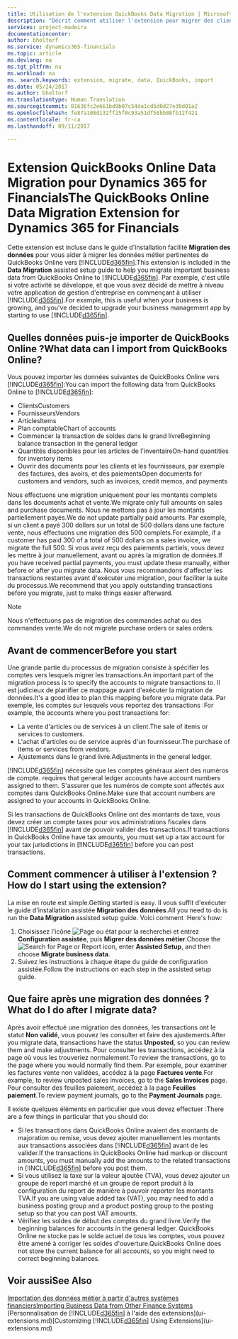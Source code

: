 ```yaml
---
title: Utilisation de l'extension QuickBooks Data Migration | Microsoft Docs
description: "Décrit comment utiliser l'extension pour migrer des clients, des fournisseurs, des articles, et des comptes de QuickBooks Online à Financials."
services: project-madeira
documentationcenter: 
author: bholtorf
ms.service: dynamics365-financials
ms.topic: article
ms.devlang: na
ms.tgt_pltfrm: na
ms.workload: na
ms. search.keywords: extension, migrate, data, QuickBooks, import
ms.date: 05/24/2017
ms.author: bholtorf
ms.translationtype: Human Translation
ms.sourcegitcommit: 81636fc2e661bd9b07c54da1cd5d0d27e30d01a2
ms.openlocfilehash: fe87a108d132ff25f0c93a51df58bb88fb12f421
ms.contentlocale: fr-ca
ms.lasthandoff: 09/11/2017

---
```


# <a name="the-quickbooks-online-data-migration-extension-for-dynamics-365-for-financials"></a><span data-ttu-id="3a7f7-103">Extension QuickBooks Online Data Migration pour Dynamics 365 for Financials</span><span class="sxs-lookup"><span data-stu-id="3a7f7-103">The QuickBooks Online Data Migration Extension for Dynamics 365 for Financials</span></span>
<span data-ttu-id="3a7f7-104">Cette extension est incluse dans le guide d'installation facilité **Migration des données** pour vous aider à migrer les données métier pertinentes de QuickBooks Online vers [!INCLUDE[d365fin](includes/d365fin_md.md)].</span><span class="sxs-lookup"><span data-stu-id="3a7f7-104">This extension is included in the **Data Migration** assisted setup guide to help you migrate important business data from QuickBooks Online to [!INCLUDE[d365fin](includes/d365fin_md.md)].</span></span> <span data-ttu-id="3a7f7-105">Par exemple, c'est utile si votre activité se développe, et que vous avez décidé de mettre à niveau votre application de gestion d'entreprise en commençant à utiliser [!INCLUDE[d365fin](includes/d365fin_md.md)].</span><span class="sxs-lookup"><span data-stu-id="3a7f7-105">For example, this is useful when your business is growing, and you've decided to upgrade your business management app by starting to use [!INCLUDE[d365fin](includes/d365fin_md.md)].</span></span>

## <a name="what-data-can-i-import-from-quickbooks-online"></a><span data-ttu-id="3a7f7-106">Quelles données puis-je importer de QuickBooks Online ?</span><span class="sxs-lookup"><span data-stu-id="3a7f7-106">What data can I import from QuickBooks Online?</span></span>
<span data-ttu-id="3a7f7-107">Vous pouvez importer les données suivantes de QuickBooks Online vers [!INCLUDE[d365fin](includes/d365fin_md.md)]:</span><span class="sxs-lookup"><span data-stu-id="3a7f7-107">You can import the following data from QuickBooks Online to [!INCLUDE[d365fin](includes/d365fin_md.md)]:</span></span>  

* <span data-ttu-id="3a7f7-108">Clients</span><span class="sxs-lookup"><span data-stu-id="3a7f7-108">Customers</span></span>
* <span data-ttu-id="3a7f7-109">Fournisseurs</span><span class="sxs-lookup"><span data-stu-id="3a7f7-109">Vendors</span></span>
* <span data-ttu-id="3a7f7-110">Articles</span><span class="sxs-lookup"><span data-stu-id="3a7f7-110">Items</span></span>
* <span data-ttu-id="3a7f7-111">Plan comptable</span><span class="sxs-lookup"><span data-stu-id="3a7f7-111">Chart of accounts</span></span> 
* <span data-ttu-id="3a7f7-112">Commencer la transaction de soldes dans le grand livre</span><span class="sxs-lookup"><span data-stu-id="3a7f7-112">Beginning balance transaction in the general ledger</span></span>
* <span data-ttu-id="3a7f7-113">Quantités disponibles pour les articles de l'inventaire</span><span class="sxs-lookup"><span data-stu-id="3a7f7-113">On-hand quantities for inventory items</span></span>
* <span data-ttu-id="3a7f7-114">Ouvrir des documents pour les clients et les fournisseurs, par exemple des factures, des avoirs, et des paiements</span><span class="sxs-lookup"><span data-stu-id="3a7f7-114">Open documents for customers and vendors, such as invoices, credit memos, and payments</span></span>

<span data-ttu-id="3a7f7-115">Nous effectuons une migration uniquement pour les montants complets dans les documents achat et vente.</span><span class="sxs-lookup"><span data-stu-id="3a7f7-115">We migrate only full amounts on sales and purchase documents.</span></span> <span data-ttu-id="3a7f7-116">Nous ne mettons pas à jour les montants partiellement payés.</span><span class="sxs-lookup"><span data-stu-id="3a7f7-116">We do not update partially paid amounts.</span></span> <span data-ttu-id="3a7f7-117">Par exemple, si un client a payé 300 dollars sur un total de 500 dollars dans une facture vente, nous effectuons une migration des 500 complets.</span><span class="sxs-lookup"><span data-stu-id="3a7f7-117">For example, if a customer has paid 300 of a total of 500 dollars on a sales invoice, we migrate the full 500.</span></span> <span data-ttu-id="3a7f7-118">Si vous avez reçu des paiements partiels, vous devez les mettre à jour manuellement, avant ou après la migration de données.</span><span class="sxs-lookup"><span data-stu-id="3a7f7-118">If you have received partial payments, you must update these manually, either before or after you migrate data.</span></span> <span data-ttu-id="3a7f7-119">Nous vous recommandons d'affecter les transactions restantes avant d'exécuter une migration, pour faciliter la suite du processus.</span><span class="sxs-lookup"><span data-stu-id="3a7f7-119">We recommend that you apply outstanding transactions before you migrate, just to make things easier afterward.</span></span>

> [!NOTE]  
>   <span data-ttu-id="3a7f7-120">Nous n'effectuons pas de migration des commandes achat ou des commandes vente.</span><span class="sxs-lookup"><span data-stu-id="3a7f7-120">We do not migrate purchase orders or sales orders.</span></span>

## <a name="before-you-start"></a><span data-ttu-id="3a7f7-121">Avant de commencer</span><span class="sxs-lookup"><span data-stu-id="3a7f7-121">Before you start</span></span>
<span data-ttu-id="3a7f7-122">Une grande partie du processus de migration consiste à spécifier les comptes vers lesquels migrer les transactions.</span><span class="sxs-lookup"><span data-stu-id="3a7f7-122">An important part of the migration process is to specify the accounts to migrate transactions to.</span></span> <span data-ttu-id="3a7f7-123">Il est judicieux de planifier ce mappage avant d'exécuter la migration de données.</span><span class="sxs-lookup"><span data-stu-id="3a7f7-123">It's a good idea to plan this mapping before you migrate data.</span></span> <span data-ttu-id="3a7f7-124">Par exemple, les comptes sur lesquels vous reportez des transactions :</span><span class="sxs-lookup"><span data-stu-id="3a7f7-124">For example, the accounts where you post transactions for:</span></span>  
  
* <span data-ttu-id="3a7f7-125">La vente d'articles ou de services à un client.</span><span class="sxs-lookup"><span data-stu-id="3a7f7-125">The sale of items or services to customers.</span></span>
* <span data-ttu-id="3a7f7-126">L'achat d'articles ou de service auprès d'un fournisseur.</span><span class="sxs-lookup"><span data-stu-id="3a7f7-126">The purchase of items or services from vendors.</span></span>  
* <span data-ttu-id="3a7f7-127">Ajustements dans le grand livre.</span><span class="sxs-lookup"><span data-stu-id="3a7f7-127">Adjustments in the general ledger.</span></span>  

[!INCLUDE[d365fin](includes/d365fin_md.md)]<span data-ttu-id="3a7f7-128"> nécessite que les comptes généraux aient des numéros de compte.</span><span class="sxs-lookup"><span data-stu-id="3a7f7-128"> requires that general ledger accounts have account numbers assigned to them.</span></span> <span data-ttu-id="3a7f7-129">S'assurer que les numéros de compte sont affectés aux comptes dans QuickBooks Online.</span><span class="sxs-lookup"><span data-stu-id="3a7f7-129">Make sure that account numbers are assigned to your accounts in QuickBooks Online.</span></span>

<span data-ttu-id="3a7f7-130">Si les transactions de QuickBooks Online ont des montants de taxe, vous devez créer un compte taxes pour vos administrations fiscales dans [!INCLUDE[d365fin](includes/d365fin_md.md)] avant de pouvoir valider des transactions.</span><span class="sxs-lookup"><span data-stu-id="3a7f7-130">If transactions in QuickBooks Online have tax amounts, you must set up a tax account for your tax jurisdictions in [!INCLUDE[d365fin](includes/d365fin_md.md)] before you can post transactions.</span></span>

## <a name="how-do-i-start-using-the-extension"></a><span data-ttu-id="3a7f7-131">Comment commencer à utiliser à l'extension ?</span><span class="sxs-lookup"><span data-stu-id="3a7f7-131">How do I start using the extension?</span></span>
<span data-ttu-id="3a7f7-132">La mise en route est simple.</span><span class="sxs-lookup"><span data-stu-id="3a7f7-132">Getting started is easy.</span></span> <span data-ttu-id="3a7f7-133">Il vous suffit d'exécuter le guide d'installation assistée **Migration des données**.</span><span class="sxs-lookup"><span data-stu-id="3a7f7-133">All you need to do is run the **Data Migration** assisted setup guide.</span></span> <span data-ttu-id="3a7f7-134">Voici comment :</span><span class="sxs-lookup"><span data-stu-id="3a7f7-134">Here's how:</span></span>

1. <span data-ttu-id="3a7f7-135">Choisissez l'icône ![Page ou état pour la recherchei](media/ui-search/search_small.png "cône Page ou état pour la recherche") et entrez **Configuration assistée**, puis **Migrer des données métier**.</span><span class="sxs-lookup"><span data-stu-id="3a7f7-135">Choose the ![Search for Page or Report](media/ui-search/search_small.png "Search for Page or Report icon") icon, enter **Assisted Setup**, and then choose **Migrate business data**.</span></span>
2. <span data-ttu-id="3a7f7-136">Suivez les instructions à chaque étape du guide de configuration assistée.</span><span class="sxs-lookup"><span data-stu-id="3a7f7-136">Follow the instructions on each step in the assisted setup guide.</span></span>

## <a name="what-do-i-do-after-i-migrate-data"></a><span data-ttu-id="3a7f7-137">Que faire après une migration des données ?</span><span class="sxs-lookup"><span data-stu-id="3a7f7-137">What do I do after I migrate data?</span></span>
<span data-ttu-id="3a7f7-138">Après avoir effectué une migration des données, les transactions ont le statut **Non validé**, vous pouvez les consulter et faire des ajustements.</span><span class="sxs-lookup"><span data-stu-id="3a7f7-138">After you migrate data, transactions have the status **Unposted**, so you can review them and make adjustments.</span></span> <span data-ttu-id="3a7f7-139">Pour consulter les transactions, accédez à la page où vous les trouveriez normalement.</span><span class="sxs-lookup"><span data-stu-id="3a7f7-139">To review the transactions, go to the page where you would normally find them.</span></span> <span data-ttu-id="3a7f7-140">Par exemple, pour examiner les factures vente non validées, accédez à la page **Factures vente**.</span><span class="sxs-lookup"><span data-stu-id="3a7f7-140">For example, to review unposted sales invoices, go to the **Sales Invoices** page.</span></span> <span data-ttu-id="3a7f7-141">Pour consulter des feuilles paiement, accédez à la page **Feuilles paiement**.</span><span class="sxs-lookup"><span data-stu-id="3a7f7-141">To review payment journals, go to the **Payment Journals** page.</span></span>   

<span data-ttu-id="3a7f7-142">Il existe quelques éléments en particulier que vous devez effectuer :</span><span class="sxs-lookup"><span data-stu-id="3a7f7-142">There are a few things in particular that you should do:</span></span>

* <span data-ttu-id="3a7f7-143">Si les transactions dans QuickBooks Online avaient des montants de majoration ou remise, vous devez ajouter manuellement les montants aux transactions associées dans [!INCLUDE[d365fin](includes/d365fin_md.md)] avant de les valider.</span><span class="sxs-lookup"><span data-stu-id="3a7f7-143">If the transactions in QuickBooks Online had markup or discount amounts, you must manually add the amounts to the related transactions in [!INCLUDE[d365fin](includes/d365fin_md.md)] before you post them.</span></span>
* <span data-ttu-id="3a7f7-144">Si vous utilisez la taxe sur la valeur ajoutée (TVA), vous devez ajouter un groupe de report marché et un groupe de report produit à la configuration du report de manière à pouvoir reporter les montants TVA.</span><span class="sxs-lookup"><span data-stu-id="3a7f7-144">If you are using value added tax (VAT), you may need to add a business posting group and a product posting group to the posting setup so that you can post VAT amounts.</span></span>
* <span data-ttu-id="3a7f7-145">Vérifiez les soldes de début des comptes du grand livre.</span><span class="sxs-lookup"><span data-stu-id="3a7f7-145">Verify the beginning balances for accounts in the general ledger.</span></span> <span data-ttu-id="3a7f7-146">QuickBooks Online ne stocke pas le solde actuel de tous les comptes, vous pouvez être amené à corriger les soldes d'ouverture.</span><span class="sxs-lookup"><span data-stu-id="3a7f7-146">QuickBooks Online does not store the current balance for all accounts, so you might need to correct beginning balances.</span></span>

## <a name="see-also"></a><span data-ttu-id="3a7f7-147">Voir aussi</span><span class="sxs-lookup"><span data-stu-id="3a7f7-147">See Also</span></span>
[<span data-ttu-id="3a7f7-148">Importation des données métier à partir d'autres systèmes financiers</span><span class="sxs-lookup"><span data-stu-id="3a7f7-148">Importing Business Data from Other Finance Systems</span></span>](upload-data.md)  
<span data-ttu-id="3a7f7-149">[Personnalisation de [!INCLUDE[d365fin](includes/d365fin_md.md)] à l'aide des extensions](ui-extensions.md)</span><span class="sxs-lookup"><span data-stu-id="3a7f7-149">[Customizing [!INCLUDE[d365fin](includes/d365fin_md.md)] Using Extensions](ui-extensions.md)</span></span>  

